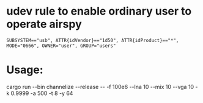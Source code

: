 # udev rule to enable ordinary user to operate airspy
```
SUBSYSTEM=="usb", ATTR{idVendor}=="1d50", ATTR{idProduct}=="*", MODE="0666", OWNER="user", GROUP="users"
```

# Usage: 
cargo run --bin channelize --release -- -f 100e6 --lna 10 --mix 10 --vga 10 -k 0.9999 -a 500 -t 8 -y 64

